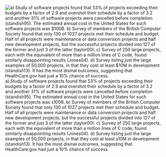 ![a) Study of software projects found that 53% of projects exceeding their budgets by a factor of 2.9 and overshot their schedule by a factor of 3.2 and another 31% of software projects were cancelled before completion (standish95). The estimated annual cost in the United States for such software projects was `$`100B.  b) Survey of members of the British Computer Society found that only 130 of 1027 projects met their schedule and budget. Half of all projects were maintenance or data conversion projects and half new development projects, but the successful projects divided into 127 of the former and just 3 of the latter (taylor00). c) Survey of 250 large projects, each with the equivalent of more than a million lines of C code, found similarly disappointing results (Jones04). d) Survey listing just the large examples of 50,000 projects, in that they cost at least `$`10M in development (standish13).   It has the most dismal outcomes,  suggesting that HealthCare.gov had just a 10% chance of success.](ch_intro/figs/SoftwareProjectsSurveys3.jpg)  
a) Study of software projects found that 53% of projects exceeding their budgets by a factor of 2.9 and overshot their schedule by a factor of 3.2 and another 31% of software projects were cancelled before completion (standish95). The estimated annual cost in the United States for such software projects was `$`100B.  b) Survey of members of the British Computer Society found that only 130 of 1027 projects met their schedule and budget. Half of all projects were maintenance or data conversion projects and half new development projects, but the successful projects divided into 127 of the former and just 3 of the latter (taylor00). c) Survey of 250 large projects, each with the equivalent of more than a million lines of C code, found similarly disappointing results (Jones04). d) Survey listing just the large examples of 50,000 projects, in that they cost at least `$`10M in development (standish13).   It has the most dismal outcomes,  suggesting that HealthCare.gov had just a 10% chance of success.